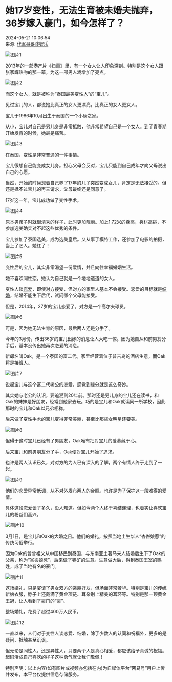 # 她17岁变性，无法生育被未婚夫抛弃，36岁嫁入豪门，如今怎样了？

2024-05-21 10:06:54  
来源: [代军哥哥谈娱乐](https://www.163.com/dy/media/T1409366037422.html)

![图片1](https://static.ws.126.net/163/f2e/dy_media/dy_media/static/images/ipLocation.f6d00eb.svg)

2013年的一部港产片《扫毒》里，有一个女人让人印象深刻。特别是这个女人跟张家辉热吻的那一幕，为这一部男人戏增加了亮点。

![图片2](https://nimg.ws.126.net/?url=http%3A%2F%2Fdingyue.ws.126.net%2F2024%2F0521%2F124087b5j00sdtcep000nd000hs00bvm.jpg&thumbnail=660x2147483647&quality=80&type=jpg)

而这个女人，就是被称为“泰国最美[变性人](https://ent.163.com/keywords/5/d/53d860274eba/1.html)”的“[宝儿](https://ent.163.com/keywords/5/9/5b9d513f/1.html)”。

见过宝儿的人，都说她比真正的女人更漂亮，比真正的女人更女人。

宝儿于1986年10月出生于泰国的一个小康之家。

从小，宝儿对自己是男儿身是非常抵触，他非常希望自己是一个女人。到了青春期开始发育的时候，她最是痛苦。

![图片3](https://nimg.ws.126.net/?url=http%3A%2F%2Fdingyue.ws.126.net%2F2024%2F0521%2F69eb5310j00sdtcep000rd000hs00bjm.jpg&thumbnail=660x2147483647&quality=80&type=jpg)

在泰国，变性是非常普通的一件事情。

宝儿很想自己能变成女儿身。担心父母会反对，宝儿只能到自己成年才向父母说出自己的心愿。

当然，开始的时候想着自己养了17年的儿子突然变成女儿，肯定是无法接受的。但还是抵不过宝儿的再三请求，父母最终还是同意了。

17岁这一年，宝儿成功做了变性手术。

![图片4](https://nimg.ws.126.net/?url=http%3A%2F%2Fdingyue.ws.126.net%2F2024%2F0521%2Fb837cee7j00sdtcep000jd000hs00a0m.jpg&thumbnail=660x2147483647&quality=80&type=jpg)

原本男孩子时就很清秀的样子，此时更加靓丽。加上1.72米的身高，身材高挑，不参加选美确实对不起这些优秀的条件。

宝儿参加了泰国选美，成为选美皇后。又从事了模特工作，还参加了电影的拍摄，当上了艺人。她红了！

![图片5](https://nimg.ws.126.net/?url=http%3A%2F%2Fdingyue.ws.126.net%2F2024%2F0521%2Fabcdc76aj00sdtcep002kd000fy00owm.jpg&thumbnail=660x2147483647&quality=80&type=jpg)

变性后的宝儿，其实非常渴望一份爱情，并且向往幸福婚姻生活。

她不喜欢同性恋，她认为自己就是一个地地道道的女人。

变性人谈[恋爱](https://ent.163.com/keywords/6/4/604b7231/1.html)，即使对方接受，但对方的家里人基本不会接受。恋爱的目标就是[结婚](https://ent.163.com/keywords/7/d/7ed35a5a/1.html)，结婚不能生下后代，试问哪个父母能接受。

但是，2014年，27岁的宝儿恋爱了。对方是一个高尔夫球员。

![图片6](https://nimg.ws.126.net/?url=http%3A%2F%2Fdingyue.ws.126.net%2F2024%2F0521%2F4afa8779j00sdtcep000qd000hs008om.jpg&thumbnail=660x2147483647&quality=80&type=jpg)

可是，因为她无法生育的原因，最后两人还是分手了。

今年的3月份，传出36岁的宝儿出嫁的消息让人大吃一惊。因为她自从和前男友分手后，基本没传出她再次恋爱的消息。

新郎名叫Oak，是一个泰国的富二代。家里经营着位于普吉岛的酒店生意，而Oak将是接班人。

![图片7](https://nimg.ws.126.net/?url=http%3A%2F%2Fdingyue.ws.126.net%2F2024%2F0521%2Fb06e4d42j00sdtcep0012d000hs00kim.jpg&thumbnail=660x2147483647&quality=80&type=jpg)

说起宝儿与这个富二代老公的恋爱，感觉到缘分就是这么奇妙。

其实她与老公的认识，要追溯到20年前。那时还是男儿身的宝儿还在读书，和Oak的妹妹是好朋友，经常到他家去玩。巧的是宝儿和Oak就读同一所学校，因此那时的宝儿和Oak以兄弟相称。

后来做了变性手术的宝儿变得非常美丽，甚至比那些女明星还要美。

![图片8](https://nimg.ws.126.net/?url=http%3A%2F%2Fdingyue.ws.126.net%2F2024%2F0521%2F2e86a3c4j00sdtcep001id000hs00m8m.jpg&thumbnail=660x2147483647&quality=80&type=jpg)

但碍于这时宝儿已经有了男朋友，Oak唯有把对宝儿的爱慕藏于心。

后来宝儿和前男朋友分了手，Oak便对宝儿开始了追求。

也许是两人认识已久，对对方的为人已有深入的了解，两个有情人终于走到了一起。

![图片9](https://nimg.ws.126.net/?url=http%3A%2F%2Fdingyue.ws.126.net%2F2024%2F0521%2F075250ecj00sdtcep001jd000hs00npm.jpg&thumbnail=660x2147483647&quality=80&type=jpg)

他们的恋爱异常低调，从不对外发布两人的合照。也许是为了保护这一段难得的爱情。

具体这段恋爱谈了多久，没人知道。但如今两个人终于喜结连理，也着实让喜欢宝儿的粉丝们高兴。

![图片10](https://nimg.ws.126.net/?url=http%3A%2F%2Fdingyue.ws.126.net%2F2024%2F0521%2Fa643ea44j00sdtcep002id000hs00m8m.jpg&thumbnail=660x2147483647&quality=80&type=jpg)

3月1日，是宝儿和Oak的大婚之日。他们的婚礼，按照当地土生华人“峇峇娘惹”的传统习俗举行。

因为Oak的曾曾祖父从中国移民到泰国，与东南亚土著马来人结婚后生下了Oak的父亲，称为“峇峇娘惹”，后来做了锡矿的生意。生意做大后，得到泰国王室的赐姓，成了当地有名的豪门。

![图片11](https://nimg.ws.126.net/?url=http%3A%2F%2Fdingyue.ws.126.net%2F2024%2F0521%2F3c4d72eaj00sdtcep0024d000hs00pom.jpg&thumbnail=660x2147483647&quality=80&type=jpg)

这场婚礼，只是宴请了男女双方的亲朋好友，但场面非常奢华。特别是宝儿的传统新娘衣服，脖子上还戴满了黄金项链、耳朵别上精美的耳环等。特别是那一顶黄金王冠，让人看到了豪门的“豪”。

整场婚礼，花费了超过400万人民币。

![图片12](https://nimg.ws.126.net/?url=http%3A%2F%2Fdingyue.ws.126.net%2F2024%2F0521%2F173163ddj00sdtcep0022d000hs00gkm.jpg&thumbnail=660x2147483647&quality=80&type=jpg)

一直以来，人们对于变性人谈恋爱、结婚，除了少数人的认同和祝福外，更多的是疑问、抵触甚至讥讽。

但无论是同性人，还是异性人，只要两个人是真心相爱，都应该给予真诚的祝福。起码活成自己喜欢的样子这种勇气就让我们敬佩！

特别声明：以上内容(如有图片或视频亦包括在内)为自媒体平台“网易号”用户上传并发布，本平台仅提供信息存储服务。